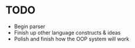 # TODO
- Begin parser
- Finish up other language constructs & ideas
- Polish and finish how the OOP system will work
